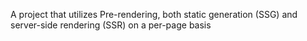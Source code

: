 A project that utilizes Pre-rendering, both static generation (SSG) and server-side rendering (SSR) on a per-page basis

